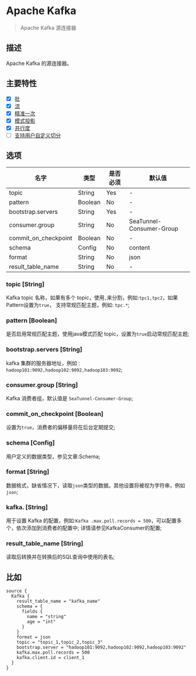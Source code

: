 # Apache Kafka

> Apache Kafka 源连接器

## 描述

Apache Kafka 的源连接器。

## 主要特性

- [x] [批](../../concept/connector-v2-features.md)
- [x] [流](../../concept/connector-v2-features.md)
- [x] [精准一次](../../concept/connector-v2-features.md)
- [x] [模式投影](../../concept/connector-v2-features.md)
- [x] [并行度](../../concept/connector-v2-features.md)
- [ ] [支持用户自定义切分](../../concept/connector-v2-features.md)

##  选项

| 名字 | 类型 | 是否必须 | 默认值 |
| --- | --- | --- | --- |
| topic | String | Yes | - |
| pattern | Boolean | No | - |
| bootstrap.servers | String | Yes | - |
| consumer.group | String | No | SeaTunnel-Consumer-Group |
| commit_on_checkpoint | Boolean | No | - |
| schema | Config | No | content |
| format | String | No | json |
| result_table_name | String | No | - |


### topic [String]

Kafka topic 名称，如果有多个 topic，使用`,`来分割，例如:`tpc1,tpc2`，如果Pattern设置为`true`，
支持常规匹配主题，例如: `tpc.*`;

### pattern [Boolean]

是否启用常规匹配主题，使用java模式匹配 topic，设置为`true`启动常规匹配主题;

### bootstrap.servers [String]

kafka 集群的服务器地址，例如 : `hadoop101:9092,hadoop102:9092,hadoop103:9092`;

### consumer.group [String]

Kafka 消费者组，默认值是 `SeaTunnel-Consumer-Group`;

### commit_on_checkpoint [Boolean]

设置为`true`，消费者的偏移量将在后台定期提交;

### schema [Config]

用户定义的数据类型，参见文章:Schema;

### format [String]

数据格式，缺省情况下，读取`json`类型的数据。其他设置将被视为字符串，例如`json`;

### kafka. [String]

用于设置 Kafka 的配置，例如:`Kafka .max.poll.records = 500`，可以配置多个，依次添加到消费者的配置中;
详情请参见KafkaConsumer的配置;

### result_table_name [String]

读取后转换并在转换后的SQL查询中使用的表名;

## 比如

```kafka {
source {
  Kafka {
    result_table_name = "kafka_name"
    schema = {
      fields {
        name = "string"
        age = "int"
      }
    }
    format = json
    topic = "topic_1,topic_2,topic_3"
    bootstrap.server = "hadoop101:9092,hadoop102:9092,hadoop103:9092"
    kafka.max.poll.records = 500
    kafka.client.id = client_1
  }
}
```